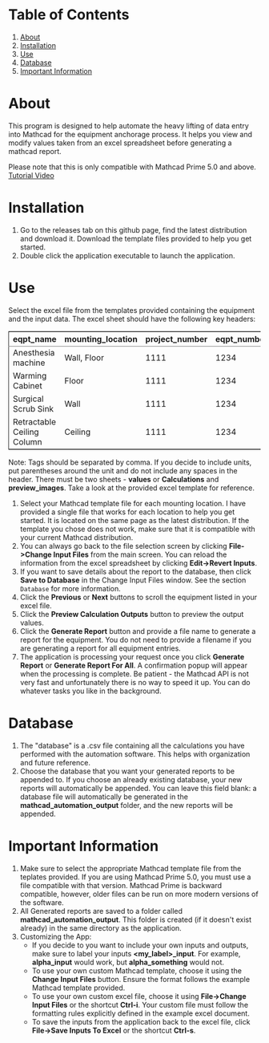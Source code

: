 
# Table of Contents

1.  [About](#org367d1c1)
2.  [Installation](#org0f202ac)
3.  [Use](#org982c1ea)
4.  [Database](#org416366d)
5.  [Important Information](#org6484698)



<a id="org367d1c1"></a>

# About

This program is designed to help automate the heavy lifting of data entry into Mathcad for the equipment anchorage process. It helps you view and modify values taken from an excel spreadsheet before generating a mathcad report.

Please note that this is only compatible with Mathcad Prime 5.0 and above.
[Tutorial Video](https://youtu.be/WerhVoz60nI)


<a id="org0f202ac"></a>

# Installation

1.  Go to the releases tab on this github page, find the latest distribution and download it. Download the template files provided to help you get started.
2.  Double click the application executable to launch the application.


<a id="org982c1ea"></a>

# Use

Select the excel file from the templates provided containing the equipment and the input data. The excel sheet should have the following key headers:

<table border="2" cellspacing="0" cellpadding="6" rules="groups" frame="hsides">


<colgroup>
<col  class="org-left" />

<col  class="org-left" />

<col  class="org-right" />

<col  class="org-right" />

<col  class="org-left" />

<col  class="org-left" />
</colgroup>
<thead>
<tr>
<th scope="col" class="org-left">eqpt_name</th>
<th scope="col" class="org-left">mounting_location</th>
<th scope="col" class="org-right">project_number</th>
<th scope="col" class="org-right">eqpt_number</th>
<th scope="col" class="org-left">tags</th>
<th scope="col" class="org-left">eqpt_tags</th>
</tr>
</thead>

<tbody>
<tr>
<td class="org-left">Anesthesia machine</td>
<td class="org-left">Wall, Floor</td>
<td class="org-right">1111</td>
<td class="org-right">1234</td>
<td class="org-left">Medical</td>
<td class="org-left">Foo, Bar</td>
</tr>


<tr>
<td class="org-left">Warming Cabinet</td>
<td class="org-left">Floor</td>
<td class="org-right">1111</td>
<td class="org-right">1234</td>
<td class="org-left">Medical</td>
<td class="org-left">Foo</td>
</tr>


<tr>
<td class="org-left">Surgical Scrub Sink</td>
<td class="org-left">Wall</td>
<td class="org-right">1111</td>
<td class="org-right">1234</td>
<td class="org-left">Medical</td>
<td class="org-left">Bar</td>
</tr>


<tr>
<td class="org-left">Retractable Ceiling Column</td>
<td class="org-left">Ceiling</td>
<td class="org-right">1111</td>
<td class="org-right">1234</td>
<td class="org-left">Medical</td>
<td class="org-left">Foo, Bar</td>
</tr>
</tbody>
</table>

Note: Tags should be separated by comma. If you decide to include units, put parentheses around the unit and do not include any spaces in the header. There must be two sheets - **values** or **Calculations** and **preview\_images**. Take a look at the provided excel template for reference.

1.  Select your Mathcad template file for each mounting location. I have provided a single file that works for each location to help you get started. It is located on the same page as the latest distribution. If the template you chose does not work, make sure that it is compatible with your current Mathcad distribution.
2.  You can always go back to the file selection screen by clicking **File->Change Input Files** from the main screen. You can reload the information from the excel spreadsheet by clicking **Edit->Revert Inputs**.
3.  If you want to save details about the report to the database, then click **Save to Database** in the Change Input Files window. See the section `Database` for more information.
4.  Click the **Previous** or **Next** buttons to scroll the equipment listed in your excel file.
5.  Click the **Preview Calculation Outputs** button to preview the output values.
6.  Click the **Generate Report** button and provide a file name to generate a report for the equipment. You do not need to provide a filename if you are generating a report for all equipment entries.
7.  The application is processing your request once you click **Generate Report** or **Generate Report For All**. A confirmation popup will appear when the processing is complete. Be patient - the Mathcad API is not very fast and unfortunately there is no way to speed it up. You can do whatever tasks you like in the background.


<a id="org416366d"></a>

# Database

1.  The "database" is a .csv file containing all the calculations you have performed with the automation software. This helps with organization and future reference.
2.  Choose the database that you want your generated reports to be appended to. If you choose an already existing database, your new reports will automatically be appended. You can leave this field blank: a database file will automatically be generated in the **mathcad\_automation\_output** folder, and the new reports will be appended.


<a id="org6484698"></a>

# Important Information

1.  Make sure to select the appropriate Mathcad template file from the teplates provided. If you are using Mathcad Prime 5.0, you must use a file compatible with that version. Mathcad Prime is backward compatible, however, older files can be run on more modern versions of the software.
2.  All Generated reports are saved to a folder called **mathcad\_automation\_output**. This folder is created (if it doesn't exist already) in the same directory as the application.
3.  Customizing the App:
    -   If you decide to you want to include your own inputs and outputs, make sure to label your inputs **<my\_label>\_input**. For example, **alpha\_input** would work, but **alpha\_something** would not.
    -   To use your own custom Mathcad template, choose it using the **Change Input Files** button. Ensure the format follows the example Mathcad template provided.
    -   To use your own custom excel file, choose it using **File->Change Input Files** or the shortcut **Ctrl-i**. Your custom file must follow the formatting rules explicitly defined in the example excel document.
    -   To save the inputs from the application back to the excel file, click **File->Save Inputs To Excel** or the shortcut **Ctrl-s**.

